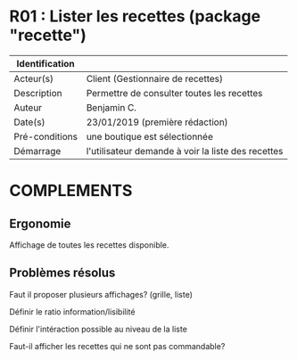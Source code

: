 # R01 : Lister les recettes (package "recette")

|Identification | |
|-|-|
|Acteur(s) | Client (Gestionnaire de recettes) |
|Description | Permettre de consulter toutes les recettes |
|Auteur | Benjamin C. |
|Date(s) | 23/01/2019 (première rédaction) |
|Pré-conditions | une boutique est sélectionnée |
|Démarrage | l'utilisateur demande à voir la liste des recettes |

# COMPLEMENTS

## Ergonomie 

Affichage de toutes les recettes disponible.

## Problèmes résolus 

Faut il proposer plusieurs affichages? (grille, liste)

Définir le ratio information/lisibilité

Définir l'intéraction possible au niveau de la liste

Faut-il afficher les recettes qui ne sont pas commandable?